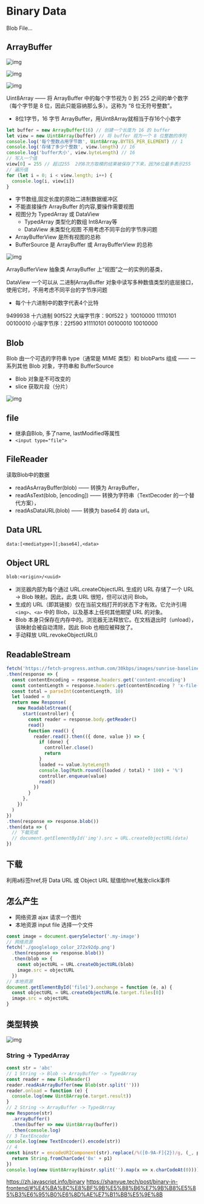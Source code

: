 # Binary Data

Blob File...

## ArrayBuffer

![img](./images/arraybuffer-view-buffersource.svg)

![img](./images/8bit-integer-256.svg)

![img](./images/8bit-integer-257.svg)

Uint8Array —— 将 ArrayBuffer 中的每个字节视为 0 到 255 之间的单个数字（每个字节是 8 位，因此只能容纳那么多）。这称为 “8 位无符号整数”。

- 8位1字节，16 字节 ArrayBuffer，用Uint8Array就相当于存16个小数字

```js
let buffer = new ArrayBuffer(16) // 创建一个长度为 16 的 buffer
let view = new Uint8Array(buffer) // 将 buffer 视为一个 8 位整数的序列
console.log('每个整数占用字节数', Uint8Array.BYTES_PER_ELEMENT) // 1
console.log('存储了多少个整数', view.length) // 16
console.log('buffer大小', view.byteLength) // 16
// 写入一个值
view[0] = 255 // 超过255  2的8次方取模的结果被保存了下来，因为8位最多表示255
// 遍历值
for (let i = 0; i < view.length; i++) {
  console.log(i, view[i])
}
```

- 字节数组,固定长度的原始二进制数据缓冲区
- 不能直接操作 ArrayBuffer 的内容,要操作需要视图
- 视图分为 TypedArray 或 DataView
  - TypedArray 类型化的数组 Int8Array等
  - DataView 未类型化视图 不用考虑不同平台的字节序问题
- ArrayBufferView 是所有视图的总称
- BufferSource 是 ArrayBuffer 或 ArrayBufferView 的总称

![img](./images/binary-data.drawio.png)

ArrayBufferView 抽象类 ArrayBuffer 上“视图”之一的实例的基类，

DataView 一个可以从 二进制ArrayBuffer 对象中读写多种数值类型的底层接口，使用它时，不用考虑不同平台的字节序问题

- 每个十六进制中的数字代表4个比特

9499938 十六进制 90f522
大端字节序：90f522 》10010000 11110101 00100010
小端字节序：22f590 》11110101 00100010 10010000

## Blob

Blob 由一个可选的字符串 type（通常是 MIME 类型）和 blobParts 组成 —— 一系列其他 Blob 对象，字符串和 BufferSource

- Blob 对象是不可改变的
- slice 获取片段（分片）

![img](./images/blob.svg)

## file

- 继承自Blob, 多了name, lastModified等属性
- `<input type="file">`

## FileReader

读取Blob中的数据

- readAsArrayBuffer(blob) —— 转换为 ArrayBuffer，
- readAsText(blob, [encoding]) —— 转换为字符串（TextDecoder 的一个替代方案），
- readAsDataURL(blob) —— 转换为 base64 的 data url。

## Data URL

```txt
data:[<mediatype>][;base64],<data>
```

## Object URL

```txt
blob:<origin>/<uuid>
```

- 浏览器内部为每个通过 URL.createObjectURL 生成的 URL 存储了一个 URL → Blob 映射。因此，此类 URL 很短，但可以访问 Blob。
- 生成的 URL（即其链接）仅在当前文档打开的状态下才有效。它允许引用 `<img>`、`<a>` 中的 Blob，以及基本上任何其他期望 URL 的对象。
- Blob 本身只保存在内存中的。浏览器无法释放它。在文档退出时（unload），该映射会被自动清除，因此 Blob 也相应被释放了。
- 手动释放 URL.revokeObjectURL()

## ReadableStream

```js
fetch('https://fetch-progress.anthum.com/30kbps/images/sunrise-baseline.jpg')
.then(response => {
  const contentEncoding = response.headers.get('content-encoding')
  const contentLength = response.headers.get(contentEncoding ? 'x-file-size' : 'content-length')
  const total = parseInt(contentLength, 10)
  let loaded = 0
  return new Response(
    new ReadableStream({
      start(controller) {
        const reader = response.body.getReader()
        read()
        function read() {
          reader.read().then(({ done, value }) => {
            if (done) {
              controller.close()
              return
            }
            loaded += value.byteLength
            console.log(Math.round((loaded / total) * 100) + '%')
            controller.enqueue(value)
            read()
          })
        }
      },
    })
  )
})
.then(response => response.blob())
.then(data => {
  // 下载完成
  // document.getElementById('img').src = URL.createObjectURL(data)
})
```

## 下载

利用a标签href,将 Data URL 或 Object URL 赋值给href,触发click事件

## 怎么产生

- 网络资源 ajax 请求一个图片
- 本地资源 input file 选择一个文件

```js
const image = document.querySelector('.my-image')
// 网络资源
fetch('./googlelogo_color_272x92dp.png')
  .then(response => response.blob())
  .then(blob => {
    const objectURL = URL.createObjectURL(blob)
    image.src = objectURL
  })
// 本地资源
document.getElementById('file1').onchange = function (e, a) {
  const objectURL = URL.createObjectURL(e.target.files[0])
  image.src = objectURL
}
```

## 类型转换

![img](./images/binary-data.excalidraw.svg)

### String -> TypedArray

```js
const str = 'abc'
// 1 String -> Blob -> ArrayBuffer -> TypedArray
const reader = new FileReader()
reader.readAsArrayBuffer(new Blob(str.split('')))
reader.onload = function (e) {
  console.log(new Uint8Array(e.target.result))
}
// 2 String -> ArrayBuffer -> TypedArray
new Response(str)
  .arrayBuffer()
  .then(buffer => new Uint8Array(buffer))
  .then(console.log)
// 3 TextEncoder
console.log(new TextEncoder().encode(str))
// 4
const binstr = encodeURIComponent(str).replace(/%([0-9A-F]{2})/g, (_, p1) => {
  return String.fromCharCode('0x' + p1)
})
console.log(new Uint8Array(binstr.split('').map(x => x.charCodeAt(0))))
```

<https://zh.javascript.info/binary>
<https://shanyue.tech/post/binary-in-frontend/#%E4%BA%8C%E8%BF%9B%E5%88%B6%E7%9B%B8%E5%85%B3%E6%95%B0%E6%8D%AE%E7%B1%BB%E5%9E%8B>
